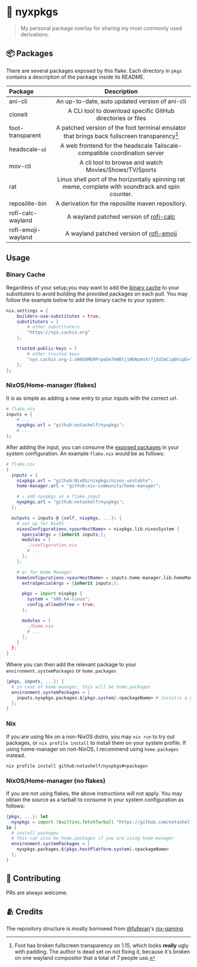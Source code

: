 # 🌙 nyxpkgs

> My personal package overlay for sharing my most commonly used derivations.

## 📦 Packages

There are several packages exposed by this flake. Each directory in `pkgs` contains a description of the package inside its README.

| Package            |                                            Description                                             |
| :----------------- | :------------------------------------------------------------------------------------------------: |
| ani-cli            |                           An up-to-date, auto updated version of ani-cli                           |
| cloneit            |                    A CLI tool to download specific GitHub directories or files                     |
| foot-transparent   |    A patched version of the foot terminal emulator that brings back fullscreen transparency[^1]    |
| headscale-ui       |             A web frontend for the headscale Tailscale-compatible coordination server              |
| mov-cli            |                       A cli tool to browse and watch Movies/Shows/TV/Sports                        |
| rat                | Linux shell port of the horizontally spinning rat meme, complete with soundtrack and spin counter. |
| reposilite-bin     |                         A derivation for the reposilite maven repository.                          |
| rofi-calc-wayland  |          A wayland patched version of [rofi-calc](https://github.com/svenstaro/rofi-calc)          |
| rofi-emoji-wayland |           A wayland patched version of [rofi-emoji](https://github.com/Mange/rofi-emoji)           |

## Usage

### Binary Cache

Regardless of your setup,you may want to add the [binary cache](https://app.cachix.org/cache/nyx) to your substituters to avoid building the provided packages
on each pull. You may follow the example below to add the binary cache to your system.

```nix
nix.settings = {
    builders-use-substitutes = true;
    substituters = [
        # other substituters
        "https://nyx.cachix.org"
    ];

    trusted-public-keys = [
        # other trusted keys
        "nyx.cachix.org-1:xH6G0MO9PrpeGe7mHBtj1WbNzmnXr7jId2mCiq6hipE="
    ];
};
```

### NixOS/Home-manager (flakes)

It is as simple as adding a new entry to your inputs with the correct url.

```nix
# flake.nix
inputs = {
    # ...
    nyxpkgs.url = "github:notashelf/nyxpkgs";
    # ...
};
```

After adding the input, you can consume the [exposed packages](#-packages) in your system configuration.
An example `flake.nix` would be as follows:

```nix
# flake.nix
{
  inputs = {
    nixpkgs.url = "github:NixOS/nixpkgs/nixos-unstable";
    home-manager.url = "github:nix-community/home-manager";

    # ↓ add nyxpkgs as a flake input
    nyxpkgs.url = "github:notashelf/nyxpkgs";
  };

  outputs = inputs @ {self, nixpkgs, ...}: {
    # set up for NixOS
    nixosConfigurations.<yourHostName> = nixpkgs.lib.nixosSystem {
      specialArgs = {inherit inputs;};
      modules = [
        ./configuration.nix
        # ...
      ];
    };

    # or for Home Manager
    homeConfigurations.<yourHostName> = inputs.home-manager.lib.homeManagerConfiguration {
      extraSpecialArgs = {inherit inputs;};

      pkgs = import nixpkgs {
        system = "x86_64-linux";
        config.allowUnfree = true;
      };

      modules = [
        ./home.nix
        # ...
      ];
    }
  };
}
```

Where you can then add the relevant package to your `environment.systemPackages` or `home.packages`

```nix
{pkgs, inputs, ...}: {
  # in case of home-manager, this will be home.packages
  environment.systemPackages = [
    inputs.nyxpkgs.packages.${pkgs.system}.<packageName> # installs a package
  ];
}
```

### Nix

If you are using Nix on a non-NixOS distro, you may `nix run` to try out packages, or `nix profile install` to
install them on your system profile. If using home-manager on non-NixOS, I recommend using `home.packages` instead.

```console
nix profile install github:notashelf/nyxpkgs#<package>
```

### NixOS/Home-manager (no flakes)

If you are not using flakes, the above instructions will not apply. You may obtain the source as a tarball to
consume in your system configuration as follows:

```nix
{pkgs, ...}: let
  nyxpkgs = import (builtins.fetchTarball "https://github.com/notashelf/nyxpkgs/archive/main.tar.gz");
in {
  # install packages
  # this can also be home.packages if you are using home-manager
  environment.systemPackages = [
    nyxpkgs.packages.${pkgs.hostPlatform.system}.<packageName>
  ];
}
```

## 🔧 Contributing

PRs are always welcome.

## 🫂 Credits

The repository structure is mostly borrowed from [@fufexan](https://github.com/fufexan)'s [nix-gaming](https://github.com/fufexan/nix-gaming).

[^1]: Foot has broken fullscreen transparency on 1.15, which looks **really** ugly with padding. The author is dead set on not fixing it, because it's broken on one wayland compositor that a total of 7 people use.

